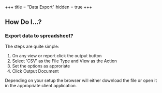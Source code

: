 +++
title = "Data Export"
hidden = true
+++

## How Do I...?

###  Export data to spreadsheet? 

The steps are quite simple:

 1.  On any view or report click the output button 
 2.  Select 'CSV' as the File Type and View as the Action
 3.  Set the options as approriate
 4.  Click Output Document

Depending on your setup the browser will either download the file or open it in the appropriate client application.